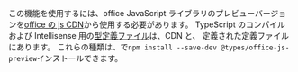この機能を使用するには、office JavaScript ライブラリのプレビューバージョンを[office の js CDN](https://appsforoffice.microsoft.com/lib/beta/hosted/office.js)から使用する必要があります。 TypeScript のコンパイルおよび Intellisense 用の[型定義ファイル](https://appsforoffice.microsoft.com/lib/beta/hosted/office.d.ts)は、CDN と、 [](https://raw.githubusercontent.com/DefinitelyTyped/DefinitelyTyped/master/types/office-js-preview/index.d.ts)定義された定義ファイルにあります。 これらの種類は、で`npm install --save-dev @types/office-js-preview`インストールできます。